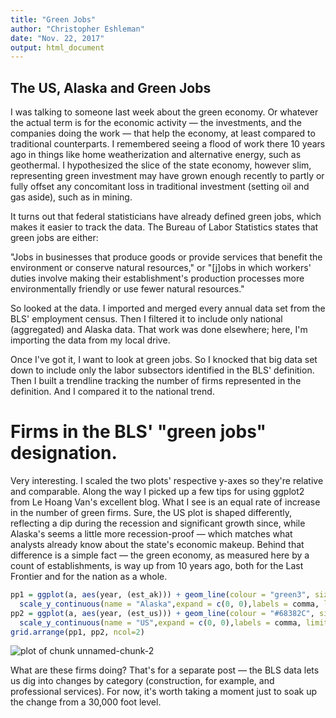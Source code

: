 ```yaml
---
title: "Green Jobs"
author: "Christopher Eshleman"
date: "Nov. 22, 2017"
output: html_document
---
```


## The US, Alaska and Green Jobs
I was talking to someone last week about the green economy. Or whatever the actual term is for the economic activity — the investments, and the companies doing the work — that help the economy, at least compared to traditional counterparts. I remembered seeing a flood of work there 10 years ago in things like home weatherization and alternative energy, such as geothermal. I hypothesized the slice of the state economy, however slim, representing green investment may have grown enough recently to partly or fully offset any concomitant loss in traditional investment (setting oil and gas aside), such as in mining. 

It turns out that federal statisticians have already defined green jobs, which makes it easier to track the data. The Bureau of Labor Statistics states that green jobs are either:

"Jobs in businesses that produce goods or provide services that benefit the environment or conserve natural resources," or "[j]obs in which workers' duties involve making their establishment's production processes more environmentally friendly or use fewer natural resources." 

So looked at the data. I imported and merged every annual data set from the BLS' employment census. Then I filtered it to include only national (aggregated) and Alaska data. That work was done elsewhere; here, I'm importing the data from my local drive. 

Once I've got it, I want to look at green jobs. So I knocked that big data set down to include only the labor subsectors identified in the BLS' definition. Then I built a trendline tracking the number of firms represented in the definition. And I compared it to the national trend. 


# Firms in the BLS' "green jobs" designation.
Very interesting. I scaled the two plots' respective y-axes so they're relative and comparable. Along the way I picked up a few tips for using ggplot2 from Le Hoang Van's excellent blog. 
What I see is an equal rate of increase in the number of green firms. Sure, the US plot is shaped differently, reflecting a dip during the recession and significant growth since, while Alaska's seems a little more recession-proof — which matches what analysts already know about the state's economic makeup. Behind that difference is a simple fact — the green economy, as measured here by a count of establishments, is way up from 10 years ago, both for the Last Frontier and for the nation as a whole. 

```r
pp1 = ggplot(a, aes(year, (est_ak))) + geom_line(colour = "green3", size = 1.5) + 
  scale_y_continuous(name = "Alaska",expand = c(0, 0),labels = comma, limits = c(4250,5750)) 
pp2 = ggplot(a, aes(year, (est_us))) + geom_line(colour = "#68382C", size = 1.5) + 
  scale_y_continuous(name = "US",expand = c(0, 0),labels = comma, limits = c(1600000,2500000)) 
grid.arrange(pp1, pp2, ncol=2) 
```

![plot of chunk unnamed-chunk-2](figure/unnamed-chunk-2-1.png)

What are these firms doing? That's for a separate post — the BLS data lets us dig into changes by category (construction, for example, and professional services). For now, it's worth taking a moment just to soak up the change from a 30,000 foot level. 

